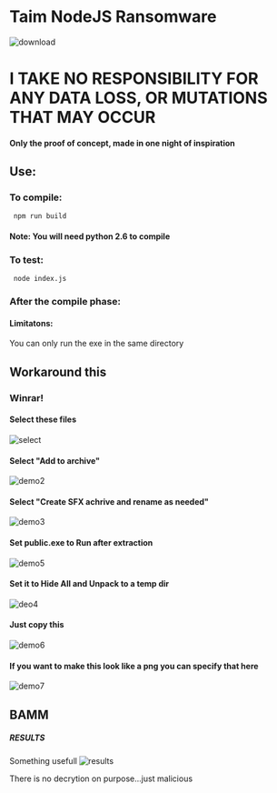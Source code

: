 # Taim NodeJS Ransomware 
 ![download](https://user-images.githubusercontent.com/106468433/184550747-1d5b5bd3-716f-49f1-997a-e45a5f064e94.png)
 
# I TAKE NO RESPONSIBILITY FOR ANY DATA LOSS, OR MUTATIONS THAT MAY OCCUR

#### Only the proof of concept, made in one night of inspiration
## Use: 
### To compile:
```
 npm run build
```
#### Note: You will need python 2.6 to compile 

### To test:
```
 node index.js
```

### After the compile phase:
#### Limitatons:
You can only run the exe in the same directory 
## Workaround this 
### Winrar!  

#### Select these files
 ![select](https://user-images.githubusercontent.com/106468433/184551281-a2d35d98-b687-434b-b0e0-c329f145f34b.PNG) 
 #### Select "Add to archive" 
![demo2](https://user-images.githubusercontent.com/106468433/184551355-bd47b66f-a8a1-4b8b-871f-968550e7893e.PNG)
#### Select "Create SFX achrive and rename as needed"
![demo3](https://user-images.githubusercontent.com/106468433/184551360-b5ad3457-803c-4bb7-8c54-dc6bd1dae62d.PNG)
#### Set public.exe to Run after extraction
![demo5](https://user-images.githubusercontent.com/106468433/184551368-e1ae963c-d249-46c6-91b1-d4be3f8a9fd3.PNG)
#### Set it to Hide All and Unpack to a temp dir
![deo4](https://user-images.githubusercontent.com/106468433/184551555-41c80c8e-9559-49c1-9983-e991f02b0504.PNG)
#### Just copy this 
![demo6](https://user-images.githubusercontent.com/106468433/184551369-cc2ff193-9604-4c16-864b-aed09deb0bcd.PNG)
#### If you want to make this look like a png you can specify that here
![demo7](https://user-images.githubusercontent.com/106468433/184551372-3882d092-e7a5-4155-ae33-50a2de829e28.PNG)
## BAMM
##### RESULTS
 Something usefull
![results](https://user-images.githubusercontent.com/106468433/184551374-d7f4e5cd-1c22-4290-b76c-209ae48bd8ed.PNG)




There is no decrytion on purpose...just malicious
